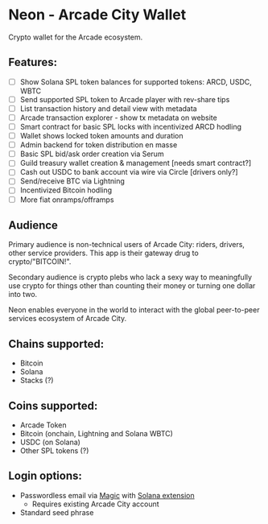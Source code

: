 # Neon - Arcade City Wallet

Crypto wallet for the Arcade ecosystem.

## Features:

- [ ] Show Solana SPL token balances for supported tokens: ARCD, USDC, WBTC
- [ ] Send supported SPL token to Arcade player with rev-share tips
- [ ] List transaction history and detail view with metadata
- [ ] Arcade transaction explorer - show tx metadata on website
- [ ] Smart contract for basic SPL locks with incentivized ARCD hodling
- [ ] Wallet shows locked token amounts and duration
- [ ] Admin backend for token distribution en masse
- [ ] Basic SPL bid/ask order creation via Serum
- [ ] Guild treasury wallet creation & management [needs smart contract?]
- [ ] Cash out USDC to bank account via wire via Circle [drivers only?]
- [ ] Send/receive BTC via Lightning
- [ ] Incentivized Bitcoin hodling
- [ ] More fiat onramps/offramps

## Audience

Primary audience is non-technical users of Arcade City: riders, drivers, other service providers. This app is their gateway drug to crypto/"BITCOIN!".

Secondary audience is crypto plebs who lack a sexy way to meaningfully use crypto for things other than counting their money or turning one dollar into two.

Neon enables everyone in the world to interact with the global peer-to-peer services ecosystem of Arcade City.

## Chains supported:

- Bitcoin
- Solana
- Stacks (?)

## Coins supported:

- Arcade Token
- Bitcoin (onchain, Lightning and Solana WBTC)
- USDC (on Solana)
- Other SPL tokens (?)

## Login options:

- Passwordless email via [Magic](https://magic.link/) with [Solana extension](https://magic.link/docs/blockchains/solana)
  - Requires existing Arcade City account
- Standard seed phrase
